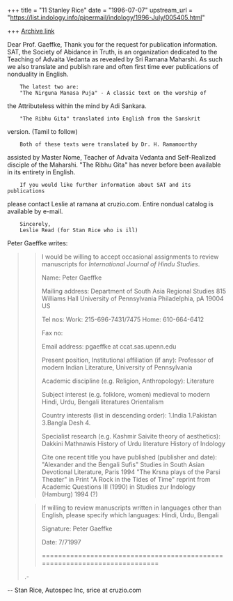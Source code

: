 +++
title = "11 Stanley Rice"
date = "1996-07-07"
upstream_url = "https://list.indology.info/pipermail/indology/1996-July/005405.html"

+++
[Archive link](https://list.indology.info/pipermail/indology/1996-July/005405.html)


Dear Prof. Gaeffke,
        Thank you for the request for publication information.
SAT, the Society of Abidance in Truth, is an organization 
dedicated to the Teaching of Advaita Vedanta as revealed by
Sri Ramana Maharshi. As such we also translate and publish  rare 
and often first time ever publications of nonduality in English.

        The latest two are:
        "The Nirguna Manasa Puja" - A classic text on the worship of
the Attributeless within the mind by Adi Sankara.

        "The Ribhu Gita" translated into English from the Sanskrit
version. (Tamil to follow)

        Both of these texts were translated by Dr. H. Ramamoorthy 
assisted by Master Nome, Teacher of Advaita Vedanta and Self-Realized disciple
of the Maharshi. "The Ribhu Gita" has never before been available in its 
entirety in English.

        If you would like further information about SAT and its publications
please contact Leslie at ramana at cruzio.com. Entire nondual catalog is 
available by e-mail.

        Sincerely,
        Leslie Read (for Stan Rice who is ill)



Peter Gaeffke writes:
> 
> > I would be willing to accept occasional assignments to review manuscripts
> > for _International Journal of Hindu Studies_. 
> > 
> > 
> > Name: Peter Gaeffke
> > 
> > Mailing address:
> Department of South Asia Regional Studies
> 815 Williams Hall
> University of Pennsylvania
> Philadelphia, pA 19004
> US
> >> 
> > Tel nos:  Work: 215-696-7431/7475
> >           Home: 610-664-6412
> > 
> > Fax no:        
> > 
> > Email address: pgaeffke at ccat.sas.upenn.edu
> > 
> > Present position, Institutional affiliation (if any):
> > Professor of modern Indian Literature, University of Pennsylvania
> > 
> > Academic discipline (e.g. Religion, Anthropology):
> > Literature
> > 
> > Subject interest (e.g. folklore, women) 
> > medieval to modern Hindi, Urdu, Bengali literatures
> > Orientalism
> > 
> > Country interests (list in descending order):
> > 1.India
> > 1.Pakistan
> > 3.Bangla Desh
> > 4.
> > 
> > Specialist research (e.g. Kashmir Saivite theory of aesthetics):
> > Dakkini Mathnawis
> History of Urdu literature
> History of Indology
> > 
> > 
> > 
> > Cite one recent title you have published (publisher and date):
> > "Alexander and the Bengali Sufis" Studies in South Asian 
> Devotional Literature, Paris 1994
> "The Krsna plays of the Parsi Theater" in Print 
> > "A Rock in the Tides of Time" reprint from Academic Questions III 
> (1990) in Studies zur Indology (Hamburg) 1994 (?)
>  
> > If willing to review manuscripts written in languages other than English, 
> > please specify which languages:
> > Hindi, Urdu, Bengali
> > 
> > 
> > 
> > Signature: Peter Gaeffke
> > 
> > Date: 7/71997
> > 
> > ==========================================================================
> > 
> > 
> 
> 
> .-
> 


-- 
Stan Rice, Autospec Inc, srice at cruzio.com  








